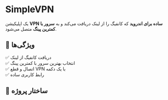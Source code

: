 # SimpleVPN  
یک اپلیکیشن **VPN ساده برای اندروید** که کانفیگ را از لینک دریافت می‌کند و به **سرور با کمترین پینگ** متصل می‌شود.  

## 🚀 ویژگی‌ها  
✅ دریافت کانفیگ از لینک  
✅ انتخاب بهترین سرور با کمترین پینگ  
✅ اتصال و قطع VPN با یک دکمه  
✅ رابط کاربری ساده  

## 📂 ساختار پروژه
